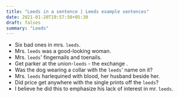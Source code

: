 ```yaml
---
title: "Leeds in a sentence | Leeds example sentences"
date: 2021-01-20T19:57:50+05:30
draft: falses
summary: "Leeds"
---
```

- Six bad ones in mrs. `leeds`.
- Mrs. `leeds` was a good-looking woman.
- Mrs. `leeds`' fingernails and toenails.
- Get parker at the union-`leeds` - the exchange .
- Was the dog wearing a collar with the `leeds`' name on it?
- Mrs. `leeds` harlequined with blood, her husband beside her.
- Did price get anywhere with the single prints off the `leeds`?
- I believe he did this to emphasize his lack of interest in mr. `leeds`.
                 
